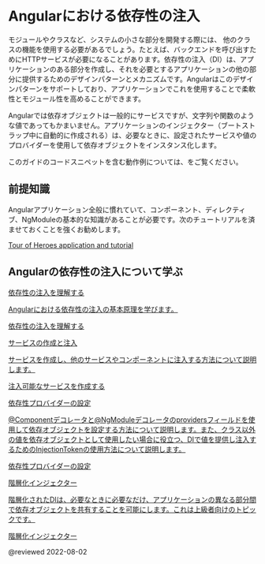 # Angularにおける依存性の注入

モジュールやクラスなど、システムの小さな部分を開発する際には、 他のクラスの機能を使用する必要があるでしょう。たとえば、バックエンドを呼び出すためにHTTPサービスが必要になることがあります。依存性の注入（DI）は、アプリケーションのある部分を作成し、それを必要とするアプリケーションの他の部分に提供するためのデザインパターンとメカニズムです。Angularはこのデザインパターンをサポートしており、アプリケーションでこれを使用することで柔軟性とモジュール性を高めることができます。

Angularでは依存オブジェクトは一般的にサービスですが、文字列や関数のような値であってもかまいません。アプリケーションのインジェクター（ブートストラップ中に自動的に作成される）は、必要なときに、設定されたサービスや値のプロバイダーを使用して依存オブジェクトをインスタンス化します。

<div class="alert is-helpful">

このガイドのコードスニペットを含む動作例については、<live-example name="dependency-injection"></live-example>をご覧ください。

</div>

## 前提知識

Angularアプリケーション全般に慣れていて、コンポーネント、ディレクティブ、NgModuleの基本的な知識があることが必要です。次のチュートリアルを済ませておくことを強くお勧めします。

[Tour of Heroes application and tutorial](tutorial)

## Angularの依存性の注入について学ぶ

<div class="card-container">
  <a href="guide/dependency-injection" class="docs-card" title="依存性の注入を理解する">
    <section>依存性の注入を理解する</section>
    <p>Angularにおける依存性の注入の基本原理を学びます。</p>
    <p class="card-footer">依存性の注入を理解する</p>
  </a>
  <a href="guide/creating-injectable-service" class="docs-card" title="サービスの作成と注入">
    <section>サービスの作成と注入</section>
    <p>サービスを作成し、他のサービスやコンポーネントに注入する方法について説明します。</p>
    <p class="card-footer">注入可能なサービスを作成する</p>
  </a>
  <a href="guide/dependency-injection-providers" class="docs-card" title="依存性プロバイダーの設定">
    <section>依存性プロバイダーの設定</section>
    <p>@Componentデコレータと@NgModuleデコレータのprovidersフィールドを使用して依存オブジェクトを設定する方法について説明します。また、クラス以外の値を依存オブジェクトとして使用したい場合に役立つ、DIで値を提供し注入するためのInjectionTokenの使用方法について説明します。</p>
    <p class="card-footer">依存性プロバイダーの設定</p>
  </a>
  <a href="guide/hierarchical-dependency-injection" class="docs-card" title="階層化インジェクター">
    <section>階層化インジェクター</section>
    <p>階層化されたDIは、必要なときに必要なだけ、アプリケーションの異なる部分間で依存オブジェクトを共有することを可能にします。これは上級者向けのトピックです。</p>
    <p class="card-footer">階層化インジェクター</p>
  </a>
</div>

@reviewed 2022-08-02
